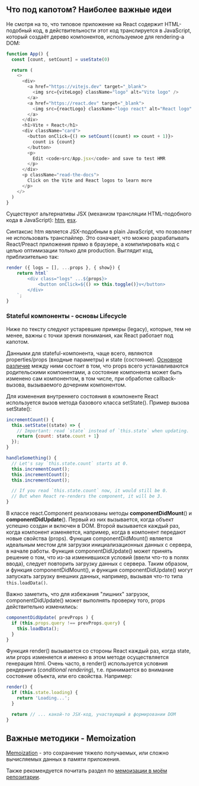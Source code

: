 ## Что под капотом? Наиболее важные идеи

Не смотря на то, что типовое приложение на React содержит HTML-подобный код, в действительности этот код транслируется в JavaScript, который создаёт дерево компонентов, используемое для rendering-а DOM:

```js
function App() {
  const [count, setCount] = useState(0)

  return (
    <>
      <div>
        <a href="https://vitejs.dev" target="_blank">
          <img src={viteLogo} className="logo" alt="Vite logo" />
        </a>
        <a href="https://react.dev" target="_blank">
          <img src={reactLogo} className="logo react" alt="React logo" />
        </a>
      </div>
      <h1>Vite + React</h1>
      <div className="card">
        <button onClick={() => setCount((count) => count + 1)}>
          count is {count}
        </button>
        <p>
          Edit <code>src/App.jsx</code> and save to test HMR
        </p>
      </div>
      <p className="read-the-docs">
        Click on the Vite and React logos to learn more
      </p>
    </>
  )
}
```

Существуют альтернативы JSX (механизм трансляции HTML-подобного кода в JavaScript): [htm](https://github.com/developit/htm), [esx](https://github.com/esxjs/esx).

Синтаксис htm является JSX-подобным в plain JavaScript, что позволяет не использовать транспайлер. Это означает, что можно разрабатывать React/Preact приложения прямо в браузере, а компилировать код с целью оптимизации только для production. Выглядит код, приблизительно так:

```js
render ({ logs = [], ...props }, { show}) {
    return html`
        <div class="logs" ...${props}>
            <button onClick=${() => this.toggle()}v</button>
        </div>
    `;
}
```

### Stateful компоненты - основы Lifecycle

Ниже по тексту следуют устаревшие примеры (legacy), которые, тем не менее, важны с точки зрения понимания, как React работает под капотом.

Данными для stateful-компонента, чаще всего, являются properties/props (входные параметры) и state (состояние). [Основное различие](https://legacy.reactjs.org/docs/faq-state.html) между ними состоит в том, что props всего устанавливаются родительскими компонентами, а состояние компонента может быть изменено сам компонентом, в том числе, при обработке callback-вызова, вызываемого дочерним компонентом.

Для изменения внутреннего состояния в компоненте React используется вызов метода базового класса setState(). Пример вызова setState():

```js
incrementCount() {
  this.setState((state) => {
    // Important: read `state` instead of `this.state` when updating.
    return {count: state.count + 1}
  });
}

handleSomething() {
  // Let's say `this.state.count` starts at 0.
  this.incrementCount();
  this.incrementCount();
  this.incrementCount();

  // If you read `this.state.count` now, it would still be 0.
  // But when React re-renders the component, it will be 3.
}
```

В классе react.Component реализованы методы **componentDidMount**() и **componentDidUpdate**(). Первый из них вызывается, когда объект успешно создан и включен в DOM. Второй вызывается каждый раз, когда компонент изменяется, например, когда в компонент передают новые свойства (props). Функция componentDidMount() является идеальным местом для загрузки инициализационных данных с сервера, в начале работы. Функция componentDidUpdate() может принять решение о том, что из-за изменившихся условий (ввели что-то в полях ввода), следует повторить загрузку данных с сервера. Таким образом, и функция componentDidMount(), и функция componentDidUpdate() могут запускать загрузку внешних данных, например, вызывая что-то типа `this.loadData()`.

Важно заметить, что для избежания "лишних" загрузок, componentDidUpdate() может выполнять проверку того, props действительно изменились:

```js
componentDidUpdate( prevProps ) {
  if (this.props.query !== prevProps.query) {
    this.loadData();
  }
}
```

Функция render() вызывается со стороны React каждый раз, когда state, или props изменяется и именно в этом методе осуществляется генерация html. Очень часто, в render() используется условния рендеринга (_conditional rendering_), т.е. принимается во внимание состояние объекта, или его свойства. Например:

```js
render() {
  if (this.state.loading) {
    return 'Loading...';
  }

  return // ... какой-то JSX-код, участвующий в формировании DOM
}
```

## Важные методики - Memoization

[Memoization](https://legacy.reactjs.org/blog/2018/06/07/you-probably-dont-need-derived-state.html#what-about-memoization) - это сохранение тяжело получаемых, или сложно вычисляемых данных в памяти приложения.

Также рекомендуется почитать раздел по [мемоизации в моём репозитарии](https://github.com/Kerminator1973/ReactDataTables/blob/main/react_notes.md).
